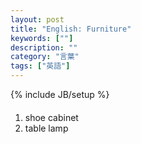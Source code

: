 ```yaml
---
layout: post
title: "English: Furniture"
keywords: [""]
description: ""
category: "言葉"
tags: ["英語"]
---
```

{% include JB/setup %}

####
1. shoe cabinet
2. table lamp
